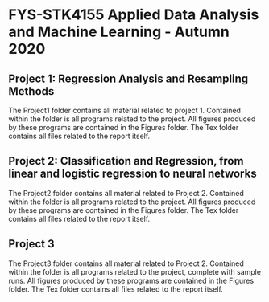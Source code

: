 # FYS-STK4155 Applied Data Analysis and Machine Learning - Autumn 2020
## Project 1: Regression Analysis and Resampling Methods
The Project1 folder contains all material related to project 1. Contained within the folder is all programs related to the project. All figures produced by these programs are contained in the Figures folder. The Tex folder contains all files related to the report itself.

## Project 2: Classification and Regression, from linear and logistic regression to neural networks
The Project2 folder contains all material related to Project 2. Contained within the folder is all programs related to the project. All figures produced by these programs are contained in the Figures folder. The Tex folder contains all files related to the report itself. 

## Project 3 
The Project3 folder contains all material related to Project 2. Contained within the folder is all programs related to the project, complete with sample runs. All figures produced by these programs are contained in the Figures folder. The Tex folder contains all files related to the report itself. 

